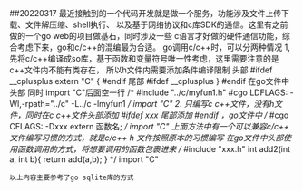 ##20220317
    最近接触到的一个代码开发就是做一个服务，功能涉及文件上传下载、文件解压缩、shell执行、
    以及基于网络协议和c库SDK的通信。这里有之前做的一个go web的项目做基石，同时涉及一些
    c语言才好做的硬件通信功能，综合考虑下来，go和c/c++的混编最为合适。
    go调用c/c++时，可以分两种情况
    1,先将c/c++编译成so库，基于函数和变量符号唯一性考虑，这里需要注意的是c++文件内不能有类存在，
        所以h文件内需要添加条件编译限制 
            头部
            #ifdef __cplusplus
            extern "C" {
            #endif
            尾部
            #ifdef __cplusplus
            }
            #endif
        在go文件中 
        头部 同时 import "C"后面空一行
        /*
        #include "../c/myfun1.h"
        #cgo LDFLAGS: -Wl,-rpath="../c" -L../c -lmyfun1
        */
        import "C"
    2. 只编写c c++文件，没有h文件，同时在c c++文件头部添加 #ifdef xxx 尾部添加 #endif ，go文件中
         /*
        #cgo CFLAGS: -Dxxx
        extern 函数名;
        */
        import "C"
        上面方法中有一个可以兼容c/c++ 文件编写习惯的方式，就是c/c++ h 文件按照原本的习惯编写
        在go文件中头部使用函数调用的方式，将想要调用的函数包裹进来
        /*
        #include "xxx.h"
        int add2(int a, int b){
            return add(a,b);
        }
        */
        import "C"

    以上内容主要参考了go sqlite库的方式